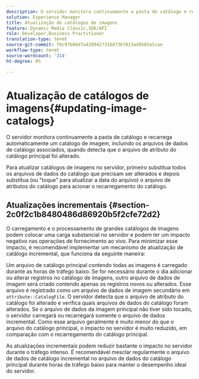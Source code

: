 ```yaml
---
description: O servidor monitora continuamente a pasta de catálogo e recarrega automaticamente um catálogo de imagem, incluindo os arquivos de dados de catálogo associados, quando detecta que o arquivo de atributo do catálogo principal foi alterado.
solution: Experience Manager
title: Atualização de catálogos de imagens
feature: Dynamic Media Classic,SDK/API
role: Developer,Business Practitioner
translation-type: tm+mt
source-git-commit: f6c97606d7a4209427316d7367013ad9585a5cae
workflow-type: tm+mt
source-wordcount: '314'
ht-degree: 0%

---
```



# Atualização de catálogos de imagens{#updating-image-catalogs}

O servidor monitora continuamente a pasta de catálogo e recarrega automaticamente um catálogo de imagem, incluindo os arquivos de dados de catálogo associados, quando detecta que o arquivo de atributo do catálogo principal foi alterado.

Para atualizar catálogos de imagens no servidor, primeiro substitua todos os arquivos de dados do catálogo que precisam ser alterados e depois substitua (ou &quot;toque&quot; para atualizar a data do arquivo) o arquivo de atributos do catálogo para acionar o recarregamento do catálogo.

## Atualizações incrementais {#section-2c0f2c1b8480486d86920b5f2cfe72d2}

O carregamento e o processamento de grandes catálogos de imagens podem colocar uma carga substancial no servidor e podem ter um impacto negativo nas operações de fornecimento ao vivo. Para minimizar esse impacto, é recomendável implementar um mecanismo de atualização de catálogo incremental, que funciona da seguinte maneira:

Um arquivo de catálogo principal contendo todas as imagens é carregado durante as horas de tráfego baixo. Se for necessário durante o dia adicionar ou alterar registros no catálogo de imagens, outro arquivo de dados de imagem será criado contendo apenas os registros novos ou alterados. Esse arquivo é registrado como um arquivo de dados de imagem secundário em `attribute::CatalogFile`. O servidor detecta que o arquivo de atributo do catálogo foi alterado e verifica quais arquivos de dados do catálogo foram alterados. Se o arquivo de dados da imagem principal não tiver sido tocado, o servidor carregará ou recarregará somente o arquivo de dados incremental. Como esse arquivo geralmente é muito menor do que o arquivo do catálogo principal, o impacto no servidor é muito reduzido, em comparação com o recarregamento do catálogo principal.

As atualizações incrementais podem reduzir bastante o impacto no servidor durante o tráfego intenso. É recomendável mesclar regularmente o arquivo de dados de catálogo incremental no arquivo de dados do catálogo principal durante horas de tráfego baixo para manter o desempenho ideal do servidor.

